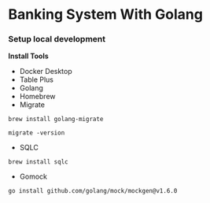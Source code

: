 # Banking System With Golang


### Setup local development

**Install Tools**

- Docker Desktop
- Table Plus
- Golang
- Homebrew
- Migrate
```
brew install golang-migrate

migrate -version

```
- SQLC
```
brew install sqlc

```

- Gomock
```
go install github.com/golang/mock/mockgen@v1.6.0

```